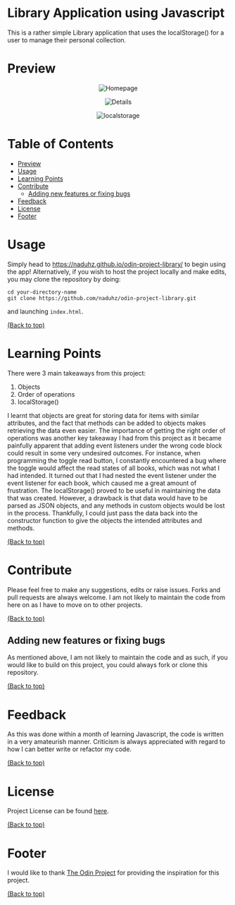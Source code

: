 # Library Application using Javascript
This is a rather simple Library application that uses the localStorage() for a user to manage their personal collection.

# Preview
<p align="center">
  <img src="https://user-images.githubusercontent.com/81805471/125594741-4b3a7783-c460-4cdc-af99-42d3d742f36e.png" alt="Homepage"/>
</p>
<p align="center">
  <img src="https://user-images.githubusercontent.com/81805471/125594864-c7c5f8c1-3241-4428-9631-30c97a8e43e1.png" alt="Details"/>
</p>
<p align='center'>
  <img src='https://user-images.githubusercontent.com/81805471/126028161-55ee3844-6371-4582-b2d1-130e0cdc636f.png' alt='localstorage'/>
</p>

# Table of Contents
- [Preview](#preview)
- [Usage](#usage)
- [Learning Points](#learning-points)
- [Contribute](#contribute)
  - [Adding new features or fixing bugs](#adding-new-features-or-fixing-bugs)
- [Feedback](#feedback)
- [License](#license)
- [Footer](#footer)

# Usage
Simply head to https://naduhz.github.io/odin-project-library/ to begin using the app! Alternatively, if you wish to host the project locally and make edits, you may clone the repository by doing:

```shell
cd your-directory-name
git clone https://github.com/naduhz/odin-project-library.git
```

and launching `index.html`.

[(Back to top)](#table-of-contents)

# Learning Points
There were 3 main takeaways from this project:

1. Objects
2. Order of operations
3. localStorage()

I learnt that objects are great for storing data for items with similar attributes, and the fact that methods can be added to objects makes retrieving the data even easier. The importance of getting the right order of operations was another key takeaway I had from this project as it became painfully apparent that adding event listeners under the wrong code block could result in some very undesired outcomes. For instance, when programming the toggle read button, I constantly encountered a bug where the toggle would affect the read states of all books, which was not what I had intended. It turned out that I had nested the event listener under the event listener for each book, which caused me a great amount of frustration. The localStorage() proved to be useful in maintaining the data that was created. However, a drawback is that data would have to be parsed as JSON objects, and any methods in custom objects would be lost in the process. Thankfully, I could just pass the data back into the constructor function to give the objects the intended attributes and methods.

[(Back to top)](#table-of-contents)

# Contribute
Please feel free to make any suggestions, edits or raise issues. Forks and pull requests are always welcome. I am not likely to maintain the code from here on as I have to move on to other projects.

[(Back to top)](#table-of-contents)

## Adding new features or fixing bugs
As mentioned above, I am not likely to maintain the code and as such, if you would like to build on this project, you could always fork or clone this repository.

[(Back to top)](#table-of-contents)

# Feedback
As this was done within a month of learning Javascript, the code is written in a very amateurish manner. Criticism is always appreciated with regard to how I can better write or refactor my code.

[(Back to top)](#table-of-contents)

# License
Project License can be found [here](https://github.com/naduhz/odin-project-library/blob/main/LICENSE).

[(Back to top)](#table-of-contents)

# Footer
I would like to thank [The Odin Project](https://www.theodinproject.com/) for providing the inspiration for this project.

[(Back to top)](#table-of-contents)
